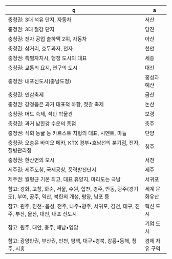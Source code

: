  q  | a
--- | ---
충청권: 3대 석유 단지, 자동차			| 서산
충청권: 3대 철강 단지			| 당진
충청권: 전자 공업 출하액 2위, 자동차			| 아산
충청권: 삼거리, 호두과자, 전자			| 천안
충청권: 특별자치시, 행정 도시의 대표			| 세종
충청권: 교통의 요지, 연구의 도시			| 대전
충청권: 내포신도시(충남도청)			| 홍성과 예산
충청권: 인삼축제			| 금산
충청권: 강경읍은 과거 대표적 하항, 젓갈 축제			| 논산
충청권: 머드 축제, 석탄 박물관			| 보령
충청권: 과거 남한강 수운의 종점			| 충주
충청권: 석회 동굴 등 카르스트 지형의 대표, 시멘트, 마늘			| 단양
충청권: 오송은 바이오 메카, KTX 경부•호남선의 분기점, 전자, 질병관리청			| 청주
충청권: 한산면의 모시			| 서천
제주권: 제주도청, 국제공항, 풍력발전단지			| 제주
제주권: 월평균 기온 최고, 대표 휴양지, 마라도는 극남			| 서귀포
참고: 강화, 고창, 화순, 서울, 수원, 합천, 경주, 안동, 광주(경기도), 부여, 공주, 익산, 북한의 개성, 평양, 남포 등			| 세계 문화유산
참고: 원주, 진천-음성, 전주, 나주•광주, 서귀포, 김천, 대구, 진주, 부산, 울산, 대전, 내포 신도시			| 혁신 도시
참고: 원주, 태안, 충주, 해남•영암			| 기업 도시
참고: 광양만권, 부산권, 인천, 평택, 대구•경북, 강릉•동해, 청주, 시흥			| 경제 자유 구역
